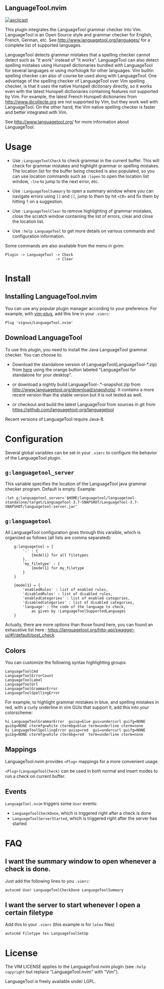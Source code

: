 LanguageTool.nvim
-----------------
[![asciicast](https://asciinema.org/a/265931.svg)](https://asciinema.org/a/265931)

This plugin integrates the LanguageTool grammar checker into Vim.
LanguageTool is an Open Source style and grammar checker for English,
French, German, etc. See http://www.languagetool.org/languages/ for a
complete list of supported languages.

LanguageTool detects grammar mistakes that a spelling checker cannot detect
such as "it work" instead of "it works". LanguageTool can also detect spelling
mistakes using Hunspell dictionaries bundled with LanguageTool for several
languages or using morfologik for other languages.
Vim builtin spelling checker can also of course be used along with
LanguageTool. One advantage of the spelling checker of LanguageTool over
Vim spelling checker, is that it uses the native Hunspell dictionary directly,
so it works even with the latest Hunspell dictionaries containing features
not supported by Vim. For example, the latest French Hunspell dictionaries
from http://www.dicollecte.org are not supported by Vim, but they work well
with LanguageTool. On the other hand, the Vim native spelling checker is
faster and better integrated with Vim.

See http://www.languagetool.org/ for more information about LanguageTool.

# Usage

* Use `:LanguageToolCheck` to check grammar in the current buffer.
  This will check for grammar mistakes and highlight grammar or
  spelling mistakes. The location list for the buffer being
  checked is also populated, so you can use location commands
  such as `:lopen` to open the location list window, `:lne` to
  jump to the next error, etc.

* Use `:LanguageToolSummary` to open a summary window where you can navigate
  errors using `]]` and `[[`, jump to them by hit `<CR>` and fix them by hitting
  `f` on a suggestion.
  
* Use `:LanguageToolClear` to remove highlighting of grammar
  mistakes, close the scratch window containing the list of errors,
  clear and close the location list.

* Use `:help LanguageTool` to get more details on various commands
  and configuration information.

Some commands are also available from the menu in gvim:
```
Plugin -> LanguageTool -> Check
                       -> Clear
```

# Install

## Installing LanguageTool.nvim

You can use any popular plugin manager according to your preference.
For example, with [vim-plug](https://github.com/junegunn/vim-plug),
add this line in your `.vimrc`:
```
Plug 'vigoux/LanguageTool.nvim'
```

## Download LanguageTool

To use this plugin, you need to install the Java LanguageTool grammar
checker. You can choose to:

* Download the standalone version of
  LanguageTool(LanguageTool-\*.zip) from
  [here](http://www.languagetool.org/) using the orange button labeled
  "LanguageTool for standalone for your desktop".

* or download a nightly build LanguageTool-.\*-snapshot.zip from
  http://www.languagetool.org/download/snapshots/. It contains a
  more recent version than the stable version but it is not tested
  as well. 

* or checkout and build the latest LanguageTool from sources in git
  from https://github.com/languagetool-org/languagetool

Recent versions of LanguageTool require Java-8.

# Configuration

Several global variables can be set in your `.vimrc` to configure the behavior
of the LanguageTool plugin.

## `g:languagetool_server`

This variable specifies the location of the LanguageTool java grammar
checker program. Default is empty.
Example:

```vim
:let g:languagetool_server='$HOME/languagetool/languagetool-standalone/target/LanguageTool-3.7-SNAPSHOT/LanguageTool-3.7-SNAPSHOT/languagetool-server.jar'
```

## `g:languagetool`

All LanguageTool configuration goes through this varaible, which is organized
as follows (all lists are comma separated):

```vim
    g:languagetool = {
        '.' : {
            {model1} for all filetypes
        },
        'my_filetype' : {
            {model1} for my_filetype
        }
    }

    {model1} = {
        'enabledRules' : list of enabled rules,
        'disabledRules' : list of disabled rules,
        'enabledCategories' : list of enabled categories,
        'disabledCategories' : list of disabled categories,
        'language' : the code of the language to check,
            as given by :LanguageToolSupportedLanguages
    }
```

Actually, there are more options than those found here, you can found an
exhaustive list here :
https://languagetool.org/http-api/swagger-ui/#!/default/post_check

## Colors

You can customize the following syntax highlighting groups:
```
LanguageToolCmd
LanguageToolErrorCount
LanguageToolLabel
LanguageToolUrl
LanguageToolGrammarError
LanguageToolSpellingError
```
For example, to highlight grammar mistakes in blue, and spelling mistakes in
red, with a curly underline in vim GUIs that support it, add this into your
colorscheme:

```vim
hi LanguageToolGrammarError  guisp=blue gui=undercurl guifg=NONE guibg=NONE ctermfg=white ctermbg=blue term=underline cterm=none
hi LanguageToolSpellingError guisp=red  gui=undercurl guifg=NONE guibg=NONE ctermfg=white ctermbg=red  term=underline cterm=none
```

## Mappings

LanguageTool.nvim provides `<Plug>` mappings for a more convenient usage.

`<Plug>(LanguageToolCheck)` can be used in both normal and insert modes to run a check on current buffer.

## Events

`LanguageTool.nvim` triggers some `User` events:
  - `LanguageToolCheckDone`, which is triggered right after a check is done
  - `LanguageToolServerStarted`, which is triggered right after the server has started

# FAQ

## I want the summary window to open whenever a check is done.
Just add the following lines to you `.vimrc`:
```vim
autocmd User LanguageToolCheckDone LanguageToolSummary
```

## I want the server to start whenever I open a certain filetype
Add this to your `.vimrc` (this example is for `latex` files)
```vim
autocmd Filetype tex LanguageToolSetUp
```

# License

The VIM LICENSE applies to the LanguageTool.nvim plugin (see 
`:help copyright` but replace "LanguageTool.nvim" with "Vim").

LanguageTool is freely available under LGPL.
